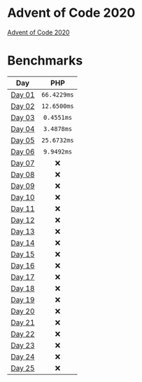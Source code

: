 # Advent of Code 2020

[Advent of Code 2020](https://adventofcode.com/2020)

# Benchmarks

| Day | PHP |
|:-------------:|:-------------:|
| [Day 01](Day_01) | `66.4229ms` |
| [Day 02](Day_02) | `12.6500ms` |
| [Day 03](Day_03) | `0.4551ms` |
| [Day 04](Day_04) | `3.4878ms` |
| [Day 05](Day_05) | `25.6732ms` |
| [Day 06](Day_06) | `9.9492ms` |
| [Day 07](Day_07) | :x: |
| [Day 08](Day_08) | :x: |
| [Day 09](Day_09) | :x: |
| [Day 10](Day_10) | :x: |
| [Day 11](Day_11) | :x: |
| [Day 12](Day_12) | :x: |
| [Day 13](Day_13) | :x: |
| [Day 14](Day_14) | :x: |
| [Day 15](Day_15) | :x: |
| [Day 16](Day_16) | :x: |
| [Day 17](Day_17) | :x: |
| [Day 18](Day_18) | :x: |
| [Day 19](Day_19) | :x: |
| [Day 20](Day_20) | :x: |
| [Day 21](Day_21) | :x: |
| [Day 22](Day_22) | :x: |
| [Day 23](Day_23) | :x: |
| [Day 24](Day_24) | :x: |
| [Day 25](Day_25) | :x: |
